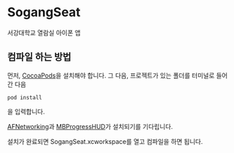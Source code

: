 SogangSeat
==========

서강대학교 열람실 아이폰 앱

## 컴파일 하는 방법

먼저, [CocoaPods](http://cocoapods.org)을 설치해야 합니다.
그 다음, 프로젝트가 있는 폴더를 터미널로 들어간 다음

    pod install

을 입력합니다.

[AFNetworking](https://github.com/AFNetworking/AFNetworking)과 [MBProgressHUD](https://github.com/jdg/MBProgressHUD)가 설치되기를 기다립니다.

설치가 완료되면 SogangSeat.xcworkspace를 열고 컴파일을 하면 됩니다.
